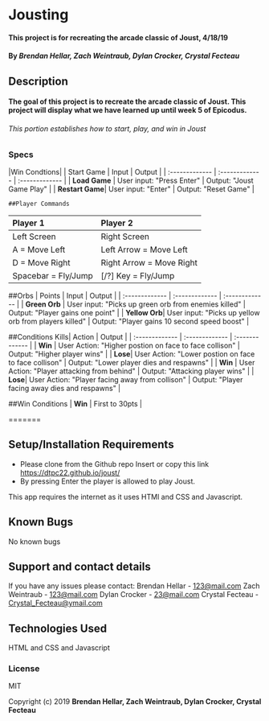 # Jousting

#### This project is for recreating the arcade classic of Joust, 4/18/19


#### By _**Brendan Hellar, Zach Weintraub, Dylan Crocker, Crystal Fecteau**_

## Description

#### The goal of this project is to recreate the arcade classic of Joust.  This project will display what we have learned up until week 5 of Epicodus.

###### This portion establishes how to start, play, and win in Joust

### Specs
|Win Condtions|
| Start Game | Input | Output |
| :-------------     | :------------- | :------------- |
| **Load Game** | User input: "Press Enter" | Output: "Joust Game Play" |
| **Restart Game**| User input: "Enter" | Output: "Reset Game" |
```
##Player Commands
```
|  Player 1  |  Player 2 |
| :-------------     | :------------- |
| Left Screen | Right Screen |
| A = Move Left | Left Arrow = Move Left |
| D = Move Right | Right Arrow = Move Right |
| Spacebar = Fly/Jump | [/?] Key = Fly/Jump |

##Orbs
| Points | Input | Output |
| :-------------     | :------------- | :------------- |
| **Green Orb** | User input: "Picks up green orb from enemies killed" | Output: "Player gains one point" |
| **Yellow Orb**| User input: "Picks up yellow orb from players killed" | Output: "Player gains 10 second speed boost" |

##Conditions
 Kills| Action | Output |
| :-------------     | :------------- | :------------- |
| **Win** | User Action: "Higher postion on face to face collison" | Output: "Higher player wins" |
| **Lose**| User Action: "Lower postion on face to face collison" | Output: "Lower player dies and respawns" |
| **Win** | User Action: "Player attacking from behind" | Output: "Attacking player wins" |
| **Lose**| User Action: "Player facing away from collison" | Output: "Player facing away dies and respawns" |

##Win Conditions
| **Win** | First to 30pts |

=======

## Setup/Installation Requirements

-   Please clone from the Github repo Insert or copy this link https://dtpc22.github.io/joust/
-   By pressing Enter the player is allowed to play Joust.

This app requires the internet as it uses HTMl and CSS and Javascript.

## Known Bugs

No known bugs

## Support and contact details

If you have any issues please contact:
Brendan Hellar - 123@mail.com 
Zach Weintraub - 123@mail.com
Dylan Crocker - 23@mail.com
Crystal Fecteau - Crystal_Fecteau@ymail.com

## Technologies Used

HTML and CSS and Javascript

### License

MIT

Copyright (c) 2019 **Brendan Hellar, Zach Weintraub, Dylan Crocker, Crystal Fecteau**
